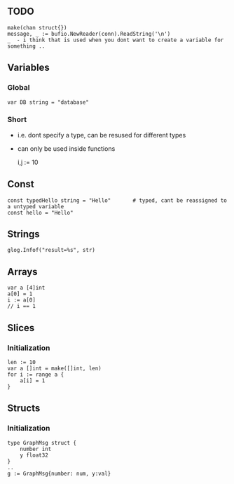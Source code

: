 
## TODO

	make(chan struct{})
	message, _ := bufio.NewReader(conn).ReadString('\n')
	_  - i think that is used when you dont want to create a variable for something ..

## Variables

### Global

	var DB string = "database"

###  Short 

- i.e. dont specify a type, can be resused for different types
- can only be used inside functions

	i,j := 10

## Const

	const typedHello string = "Hello"		# typed, cant be reassigned to a untyped variable
	const hello = "Hello"

## Strings

	glog.Infof("result=%s", str)

## Arrays

	var a [4]int
	a[0] = 1
	i := a[0]
	// i == 1

## Slices

### Initialization

	len := 10
	var a []int = make([]int, len)
	for i := range a {
		a[i] = 1
	}

## Structs

### Initialization

	type GraphMsg struct {
		number int
		y float32
	}
	..
	g := GraphMsg{number: num, y:val}
	


